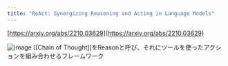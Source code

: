 ```yaml
---
title: "ReAct: Synergizing Reasoning and Acting in Language Models"
---
```


[https://arxiv.org/abs/2210.03629](https://arxiv.org/abs/2210.03629)

![image](https://gyazo.com/1ff214f2ad562bcfbba4d8163916ddfb/thumb/1000)
[[Chain of Thought]]をReasonと呼び、それにツールを使ったアクションを組み合わせるフレームワーク
